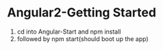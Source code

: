 # Angular2-Getting Started

1. cd into Angular-Start and npm install
2. followed by npm start(should boot up the app)
